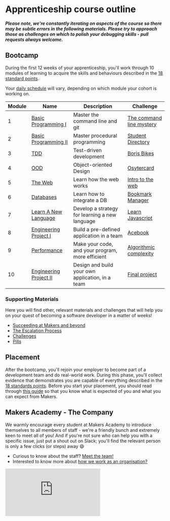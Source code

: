 # Apprenticeship course outline

***Please note, we're constantly iterating on aspects of the course so there may be subtle errors in the following materials.  Please try to approach those as challenges on which to polish your debugging skills - pull requests always welcome.***

## Bootcamp

During the first 12 weeks of your apprenticeship, you'll work through 10 modules of learning to acquire the skills and behaviours described in the [18 standard points](https://airtable.com/shrTRRuegEe7fQ49t).

Your [daily schedule](daily_schedule.md) will vary, depending on which module
your cohort is working on.

| Module  | Name | Description | Challenge |
| --- | --- | --- | --- |
| 1 | [Basic Programming I](../apprenticeship_module_outlines.md#modules-1--2-basic-programming) | Master the command line and git | [The command line mystery](https://github.com/makersacademy/clmystery) |
| 2 | [Basic Programming II](../apprenticeship_module_outlines.md#modules-1--2-basic-programming) | Master procedural programming | [Student Directory](https://github.com/makersacademy/student-directory/blob/master/README.md)|
| 3 | [TDD](../apprenticeship_module_outlines.md#module-3-test-driven-development) | Test-driven development | [Boris Bikes](../boris_bikes/0_challenge_map.md) |
| 4 | [OOD](../apprenticeship_module_outlines.md#module-4-object-oriented-design) | Object-oriented Design | [Osytercard](../oystercard/README.md) |
| 5 | [The Web](../apprenticeship_module_outlines.md#module-5-the-web) | Learn how the web works | [Intro to the web](../intro_to_the_web/README.md) |
| 6 | [Databases](../apprenticeship_module_outlines.md#module-6-databases) | Learn how to integrate a DB | [Bookmark Manager](../bookmark_manager/00_challenge_map.md) |
| 7 | [Learn A New Language](../apprenticeship_module_outlines.md#module-7-learn-a-new-language) | Develop a strategy for learning a new language | [Learn Javascript](../thermostat_es6/README.md) |
| 8 | [Engineering Project I](../apprenticeship_module_outlines.md#module-8-engineering-project-i) | Build a pre-defined application in a team | [Acebook](../engineering_projects/README.md) |
| 9 | [Performance](../apprenticeship_module_outlines.md#module-9-performance) | Make your code, and your program, more efficient | [Algorithmic complexity](../algorithmic_complexity/README.md) |
| 10 | [Engineering Project II](../final_projects/README.md) | Design and build your own application, in a team | [Final project](../final_projects/README.md) |

### Supporting Materials

Here you will find other, relevant materials and challenges that will help you on your quest of becoming a software developer in a matter of weeks!

- [Succeeding at Makers and beyond](succeeding_at_makers_and_beyond.md)
- [The Escalation Process](https://github.com/makersacademy/course/blob/29a5e4a3c1776d32eda8f3ee55edc1dd124b05ba/pills/escalation_process.md)
- [Challenges](https://github.com/makersacademy/course/blob/master/challenges/challenges.md)
- [Pills](https://github.com/makersacademy/course/blob/master/pills.md)

## Placement

After the bootcamp, you'll rejoin your employer to become part of a development team and do real-world work.  During this phase, you'll collect evidence that demonstrates you are capable of everything described in the [18 standards points](https://airtable.com/shrTRRuegEe7fQ49t).  Before you start your placement, you should read through [this guide](https://github.com/makersacademy/apprenticeships-resources/blob/master/README.md) so that you know what is expected of you and what you can expect from Makers.

## Makers Academy - The Company

We warmly encourage every student at Makers Academy to introduce themselves to all members of staff - we're a friendly bunch and extremely keen to meet all of you! And if you're not sure who can help you with a specific issue, just put a shout out on Slack; you'll find the relevant person is only a few clicks (or steps) away :smile:

- Curious to know about the staff? [Meet the team!](http://www.makersacademy.com/team/)
- Interested to know more about [how we work as an organisation?](https://blog.makersacademy.com/search?q=management)


![Tracking pixel](https://githubanalytics.herokuapp.com/course/apprenticeship_starting_pack/README.md)
